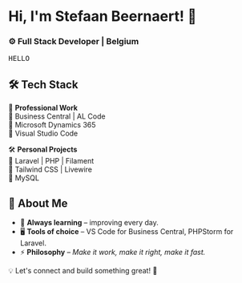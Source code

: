 # Hi, I'm Stefaan Beernaert! 🐼  
### ⚙️ Full Stack Developer | Belgium  

<kbd>H</kbd><kbd>E</kbd><kbd>L</kbd><kbd>L</kbd><kbd>O</kbd>  

## 🛠️ Tech Stack  
🚀 **Professional Work**  
🔹 Business Central | AL Code  
🔹 Microsoft Dynamics 365  
🔹 Visual Studio Code  

🛠️ **Personal Projects**  
🔹 Laravel | PHP | Filament  
🔹 Tailwind CSS | Livewire  
🔹 MySQL  

## 📌 About Me  
- 🌱 **Always learning** – improving every day.  
- 🖥️ **Tools of choice** – VS Code for Business Central, PHPStorm for Laravel.  
- ⚡ **Philosophy** – *Make it work, make it right, make it fast.*  

💡 Let's connect and build something great! 🚀  
